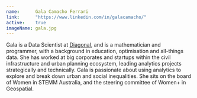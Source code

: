 ```yaml
---
name:      Gala Camacho Ferrari
link:      "https://www.linkedin.com/in/galacamacho/"
active:    true
imageName: gala.jpg
---
```


Gala is a Data Scientist at [Diagonal](https://diagonal.works/), and  is a
mathematician and programmer, with a background in education, optimisation and
all-things data. She has worked at big corporates and startups within the
civil infrastructure and urban planning ecosystem, leading analytics projects
strategically and technically. Gala is passionate about using analytics to
explore and break down urban and social inequalities. She sits on the board of
Women in STEMM Australia, and the steering committee of Women+ in Geospatial.
